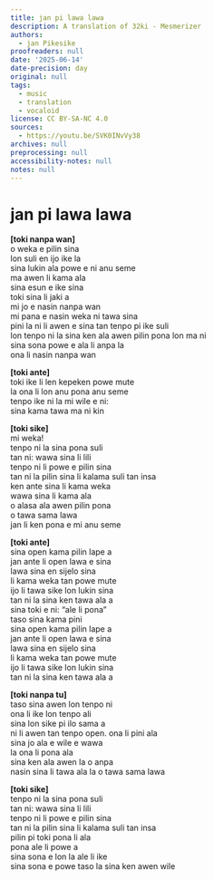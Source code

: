 ```yaml
---
title: jan pi lawa lawa
description: A translation of 32ki - Mesmerizer
authors:
  - jan Pikesike
proofreaders: null
date: '2025-06-14'
date-precision: day
original: null
tags:
  - music
  - translation
  - vocaloid
license: CC BY-SA-NC 4.0
sources:
  - https://youtu.be/SVK0INvVy38
archives: null
preprocessing: null
accessibility-notes: null
notes: null
---
```


# jan pi lawa lawa
**[toki nanpa wan]**  
o weka e pilin sina  
lon suli en ijo ike la  
sina lukin ala powe e ni anu seme  
ma awen li kama ala  
sina esun e ike sina  
toki sina li jaki a  
mi jo e nasin nanpa wan  
mi pana e nasin weka ni tawa sina  
pini la ni li awen e sina tan tenpo pi ike suli  
lon tenpo ni la sina ken ala awen pilin   pona lon ma ni  
sina sona powe e ala li anpa la  
ona li nasin nanpa wan  

**[toki ante]**  
toki ike li len kepeken powe mute  
la ona li lon anu pona anu seme  
tenpo ike ni la mi wile e ni:  
sina kama tawa ma ni kin  

**[toki sike]**  
mi weka!  
tenpo ni la sina pona suli  
tan ni: wawa sina li lili  
tenpo ni li powe e pilin sina  
tan ni la pilin sina li kalama suli tan insa  
ken ante sina li kama weka  
wawa sina li kama ala  
o alasa ala awen pilin pona  
o tawa sama lawa  
jan li ken pona e mi anu seme  

**[toki ante]**  
sina open kama pilin lape a  
jan ante li open lawa e sina  
lawa sina en sijelo sina  
li kama weka tan powe mute  
ijo li tawa sike lon lukin sina  
tan ni la sina ken tawa ala a  
sina toki e ni: “ale li pona”  
taso sina kama pini  
sina open kama pilin lape a  
jan ante li open lawa e sina  
lawa sina en sijelo sina  
li kama weka tan powe mute  
ijo li tawa sike lon lukin sina  
tan ni la sina ken tawa ala a  

**[toki nanpa tu]**  
taso sina awen lon tenpo ni  
ona li ike lon tenpo ali  
sina lon sike pi ilo sama a  
ni li awen tan tenpo open. ona li pini ala  
sina jo ala e wile e wawa  
la ona li pona ala  
sina ken ala awen la o anpa  
nasin sina li tawa ala la o tawa sama lawa  

**[toki sike]**  
tenpo ni la sina pona suli  
tan ni: wawa sina li lili  
tenpo ni li powe e pilin sina  
tan ni la pilin sina li kalama suli tan insa  
pilin pi toki pona li ala  
pona ale li powe a  
sina sona e lon la ale li ike  
sina sona e powe taso la sina ken awen wile  
